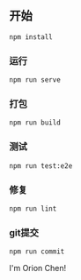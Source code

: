 <!--
 * @Description: Stay hungry，Stay foolish
 * @Author: Huccct
 * @Date: 2023-04-11 10:38:09
 * @LastEditors: Please set LastEditors
 * @LastEditTime: 2023-04-11 17:48:26
-->
## 开始
```
npm install
```

### 运行
```
npm run serve
```

### 打包
```
npm run build
```

### 测试
```
npm run test:e2e
```

### 修复
```
npm run lint
```

### git提交
```
npm run commit
```
I'm Orion Chen!